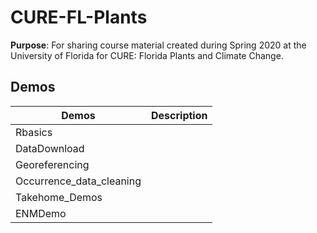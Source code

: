 # CURE-FL-Plants

**Purpose**: For sharing course material created during Spring 2020 at the University of Florida for CURE: Florida Plants and Climate Change. 

## Demos
| Demos | Description |
| ---------- | -------------------- |
| Rbasics | |
| DataDownload | |
| Georeferencing | |
| Occurrence_data_cleaning ||
| Takehome_Demos ||
| ENMDemo ||

